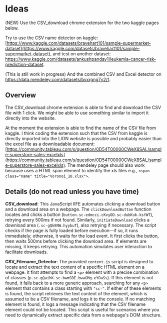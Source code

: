 # Ideas

(NEW) Use the CSV_download chrome extension for the two kaggle pages below. 

Try to use the CSV name detector on kaggle: [https://www.kaggle.com/datasets/bravehart101/sample-supermarket-dataset](https://www.kaggle.com/datasets/bravehart101/sample-supermarket-dataset), and test on another dataset: https://www.kaggle.com/datasets/ankushpanday1/leukemia-cancer-risk-prediction-dataset.

(This is still work in progress) And the combined CSV and Excel detector on https://data.mendeley.com/datasets/bvxrgng7y2/1.

## Overview

The CSV_download chrome extension is able to find and download the CSV file with 1 click. We might be able to use something similar to import it directly into the website. 

At the moment the extension is able to find the name of the CSV file from kaggle. I think coding the extension such that the CSV from kaggle is directly imported into the LION website is possible and probably easier than the excel file as a downloadable document: [https://community.tableau.com/s/question/0D54T00000CWeX8SAL/sample-superstore-sales-excelxls](https://community.tableau.com/s/question/0D54T00000CWeX8SAL/sample-superstore-sales-excelxls). The mendeley page should also work because uses a  HTML span element to identify the xls files e.g., `<span class="name" title="Voronoi_10.xlsx">`.

## Details (do not read unless you have time)

**CSV_download**: This JavaScript IIFE automates clicking a download button and a download area on a webpage. The `clickDownloadButton` function locates and clicks a button (`button.sc-edmcci.cKvyOD.sc-dubKuk.ksfWT`), retrying every 500ms if not found. Similarly, `initiateDownload` clicks a download area (`.sc-gQkENW.hyybuT`), also retrying if necessary. The script checks if the page is fully loaded before execution—if so, it runs immediately; otherwise, it waits for the load event. It first clicks the button, then waits 500ms before clicking the download area. If elements are missing, it keeps retrying. This automation simulates user interaction to facilitate downloads.

**CSV_Filename_Detector**: The provided `content.js` script is designed to locate and extract the text content of a specific HTML element on a webpage. It first attempts to find a `<p>` element with a precise combination of classes (`p.sc-gQaihK.sc-bwmSDE.bwaGMg.eYOaSs`). If this element is not found, it falls back to a more generic approach, searching for any `<p>` element that contains a class starting with `"sc-"`. If either of these elements is found, the script retrieves the text content of the element, which is assumed to be a CSV filename, and logs it to the console. If no matching element is found, it logs a message indicating that the CSV filename element could not be located. This script is useful for scenarios where you need to dynamically extract specific data from a webpage's DOM structure.
